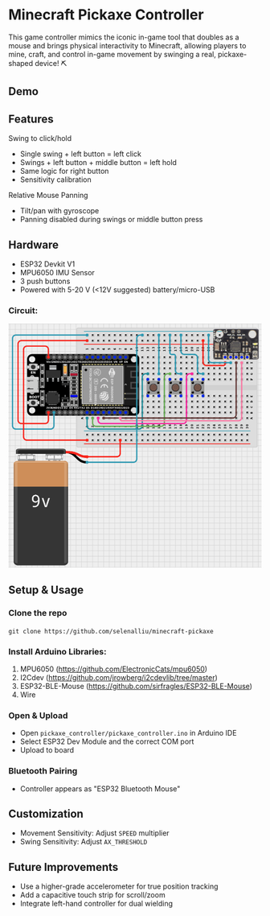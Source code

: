 # Minecraft Pickaxe Controller
This game controller mimics the iconic in-game tool that doubles as a mouse and brings physical interactivity to Minecraft, 
allowing players to mine, craft, and control in-game movement by swinging a real, pickaxe-shaped device! ⛏️

## Demo

## Features
Swing to click/hold
- Single swing + left button = left click
- Swings + left button + middle button = left hold
- Same logic for right button
- Sensitivity calibration

Relative Mouse Panning
- Tilt/pan with gyroscope
- Panning disabled during swings or middle button press

## Hardware
- ESP32 Devkit V1
- MPU6050 IMU Sensor
- 3 push buttons
- Powered with 5-20 V (<12V suggested) battery/micro-USB

### Circuit:
![Circuit diagram for Minecraft Pickaxe](https://github.com/selenalliu/minecraft-pickaxe/blob/main/pickaxe_circuit.png?raw=true)

## Setup & Usage
### Clone the repo 
`git clone https://github.com/selenalliu/minecraft-pickaxe`

### Install Arduino Libraries:
1) MPU6050 (https://github.com/ElectronicCats/mpu6050)
2) I2Cdev (https://github.com/jrowberg/i2cdevlib/tree/master)
3) ESP32-BLE-Mouse (https://github.com/sirfragles/ESP32-BLE-Mouse)
4) Wire
### Open & Upload
- Open `pickaxe_controller/pickaxe_controller.ino` in Arduino IDE
- Select ESP32 Dev Module and the correct COM port
- Upload to board
### Bluetooth Pairing
- Controller appears as "ESP32 Bluetooth Mouse"

## Customization
- Movement Sensitivity: Adjust `SPEED` multiplier
- Swing Sensitivity: Adjust `AX_THRESHOLD`

## Future Improvements
- Use a higher-grade accelerometer for true position tracking
- Add a capacitive touch strip for scroll/zoom
- Integrate left-hand controller for dual wielding
